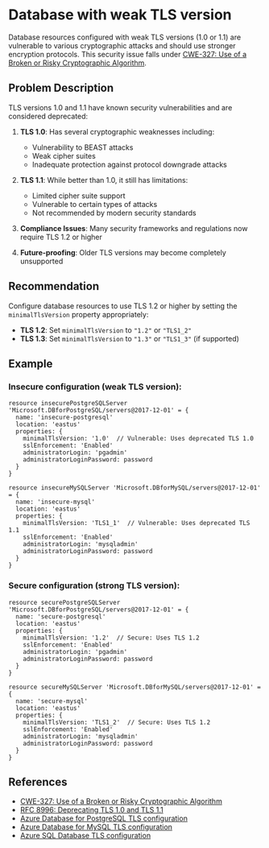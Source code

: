 # Database with weak TLS version

Database resources configured with weak TLS versions (1.0 or 1.1) are vulnerable to various cryptographic attacks and should use stronger encryption protocols. This security issue falls under [CWE-327: Use of a Broken or Risky Cryptographic Algorithm](https://cwe.mitre.org/data/definitions/327.html).

## Problem Description

TLS versions 1.0 and 1.1 have known security vulnerabilities and are considered deprecated:

1. **TLS 1.0**: Has several cryptographic weaknesses including:
   - Vulnerability to BEAST attacks
   - Weak cipher suites
   - Inadequate protection against protocol downgrade attacks

2. **TLS 1.1**: While better than 1.0, it still has limitations:
   - Limited cipher suite support
   - Vulnerable to certain types of attacks
   - Not recommended by modern security standards

3. **Compliance Issues**: Many security frameworks and regulations now require TLS 1.2 or higher
4. **Future-proofing**: Older TLS versions may become completely unsupported

## Recommendation

Configure database resources to use TLS 1.2 or higher by setting the `minimalTlsVersion` property appropriately:

- **TLS 1.2**: Set `minimalTlsVersion` to `"1.2"` or `"TLS1_2"`
- **TLS 1.3**: Set `minimalTlsVersion` to `"1.3"` or `"TLS1_3"` (if supported)

## Example

### Insecure configuration (weak TLS version):

```bicep
resource insecurePostgreSQLServer 'Microsoft.DBforPostgreSQL/servers@2017-12-01' = {
  name: 'insecure-postgresql'
  location: 'eastus'
  properties: {
    minimalTlsVersion: '1.0'  // Vulnerable: Uses deprecated TLS 1.0
    sslEnforcement: 'Enabled'
    administratorLogin: 'pgadmin'
    administratorLoginPassword: password
  }
}

resource insecureMySQLServer 'Microsoft.DBforMySQL/servers@2017-12-01' = {
  name: 'insecure-mysql'
  location: 'eastus'  
  properties: {
    minimalTlsVersion: 'TLS1_1'  // Vulnerable: Uses deprecated TLS 1.1
    sslEnforcement: 'Enabled'
    administratorLogin: 'mysqladmin'
    administratorLoginPassword: password
  }
}
```

### Secure configuration (strong TLS version):

```bicep
resource securePostgreSQLServer 'Microsoft.DBforPostgreSQL/servers@2017-12-01' = {
  name: 'secure-postgresql'
  location: 'eastus'
  properties: {
    minimalTlsVersion: '1.2'  // Secure: Uses TLS 1.2
    sslEnforcement: 'Enabled'
    administratorLogin: 'pgadmin'
    administratorLoginPassword: password
  }
}

resource secureMySQLServer 'Microsoft.DBforMySQL/servers@2017-12-01' = {
  name: 'secure-mysql'
  location: 'eastus'
  properties: {
    minimalTlsVersion: 'TLS1_2'  // Secure: Uses TLS 1.2
    sslEnforcement: 'Enabled'
    administratorLogin: 'mysqladmin'
    administratorLoginPassword: password
  }
}
```

## References

- [CWE-327: Use of a Broken or Risky Cryptographic Algorithm](https://cwe.mitre.org/data/definitions/327.html)
- [RFC 8996: Deprecating TLS 1.0 and TLS 1.1](https://tools.ietf.org/rfc/rfc8996.txt)
- [Azure Database for PostgreSQL TLS configuration](https://docs.microsoft.com/en-us/azure/postgresql/concepts-ssl-connection-security)
- [Azure Database for MySQL TLS configuration](https://docs.microsoft.com/en-us/azure/mysql/concepts-ssl-connection-security)
- [Azure SQL Database TLS configuration](https://docs.microsoft.com/en-us/azure/azure-sql/database/connectivity-settings#minimal-tls-version)
